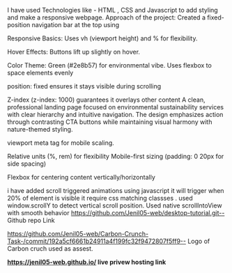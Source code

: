I have used Technologies like -  HTML , CSS and Javascript to add styling and make a responsive webpage.
Approach of the project:
Created a fixed-position navigation bar at the top using <nav>
Responsive Basics: Uses vh (viewport height) and % for flexibility.

Hover Effects: Buttons lift up slightly on hover.

Color Theme: Green (#2e8b57) for environmental vibe.
Uses flexbox to space elements evenly

position: fixed ensures it stays visible during scrolling

Z-index (z-index: 1000) guarantees it overlays other content
A clean, professional landing page focused on environmental sustainability services with clear hierarchy and intuitive navigation. The design emphasizes action through contrasting CTA buttons while maintaining visual harmony with nature-themed styling.

viewport meta tag for mobile scaling.

Relative units (%, rem) for flexibility
Mobile-first sizing (padding: 0 20px for side spacing)

Flexbox for centering content vertically/horizontally

i have added scroll triggered animations using javascript 
it will trigger when 20% of element is visible
it require css matching classses .
 used window.scrollY to detect vertical scroll position.
 Used  native scrollIntoView with smooth behavior
https://github.com/Jenil05-web/desktop-tutorial.git-- Github repo Link

https://github.com/Jenil05-web/Carbon-Crunch-Task-/commit/192a5cf6661b24911a4f199fc32f9472807f5ff9-- Logo of Carbon cruch used as assest.

**https://jenil05-web.github.io/ live privew hosting link**
